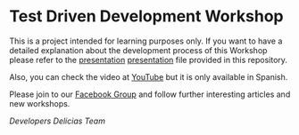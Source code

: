# Test Driven Development Workshop

This is a project intended for learning purposes only. If you want to have a detailed explanation about the development process of this Workshop please refer to the [presentation] [presentation] file provided in this repository.

Also, you can check the video at [YouTube][tdd_youtube] but it is only available in Spanish.

Please join to our [Facebook Group][fb_group] and follow further interesting articles and new workshops.

[presentation]: <./tdd_ws.pptx>
[tdd_youtube]: <https://www.youtube.com/watch?v=SYbmHFCU3Lk>
[fb_group]: <https://www.facebook.com/groups/704378102995927/>


_Developers Delicias Team_
